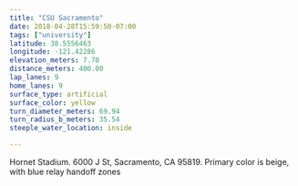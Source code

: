 ```yaml
---
title: "CSU Sacramento"
date: 2018-04-28T15:59:50-07:00
tags: ["university"]
latitude: 38.5556463
longitude: -121.42286
elevation_meters: 7.70
distance_meters: 400.00
lap_lanes: 9
home_lanes: 9
surface_type: artificial
surface_color: yellow
turn_diameter_meters: 69.94
turn_radius_b_meters: 35.54
steeple_water_location: inside

---
```

Hornet Stadium. 6000 J St, Sacramento, CA 95819. Primary color is beige, with blue relay handoff zones
<!--more-->
